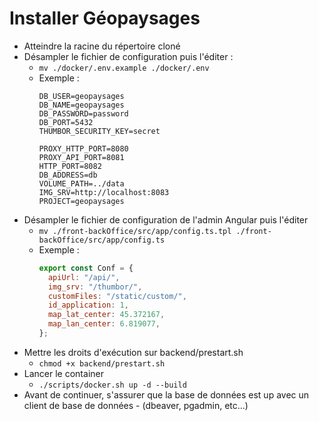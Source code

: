 # Installer Géopaysages

- Atteindre la racine du répertoire cloné
- Désampler le fichier de configuration puis l'éditer :
  - `mv ./docker/.env.example ./docker/.env`
  - Exemple :
    ```
    DB_USER=geopaysages
    DB_NAME=geopaysages
    DB_PASSWORD=password
    DB_PORT=5432
    THUMBOR_SECURITY_KEY=secret

    PROXY_HTTP_PORT=8080
    PROXY_API_PORT=8081
    HTTP_PORT=8082
    DB_ADDRESS=db
    VOLUME_PATH=../data
    IMG_SRV=http://localhost:8083
    PROJECT=geopaysages
    ```
- Désampler le fichier de configuration de l'admin Angular puis l'éditer
  - `mv ./front-backOffice/src/app/config.ts.tpl ./front-backOffice/src/app/config.ts`
  - Exemple :
    ```js
    export const Conf = {
      apiUrl: "/api/",
      img_srv: "/thumbor/",
      customFiles: "/static/custom/",
      id_application: 1,
      map_lat_center: 45.372167,
      map_lan_center: 6.819077,
    };
    ```
- Mettre les droits d'exécution sur backend/prestart.sh
  - `chmod +x backend/prestart.sh`
- Lancer le container
  - `./scripts/docker.sh up -d --build`
- Avant de continuer, s'assurer que la base de données est up avec un client de base de données - (dbeaver, pgadmin, etc...)